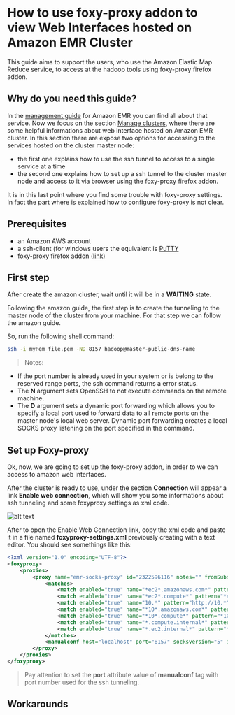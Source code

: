 
# How to use foxy-proxy addon to view Web Interfaces hosted on Amazon EMR Cluster
This guide aims to support the users, who use the Amazon Elastic Map Reduce service, to access at the hadoop tools using foxy-proxy firefox addon.

## Why do you need this guide?
In the [management guide](http://docs.aws.amazon.com/emr/latest/ManagementGuide/emr-what-is-emr.html) for Amazon EMR you can find all about that service. Now we focus on the section [Manage clusters](http://docs.aws.amazon.com/emr/latest/ManagementGuide/emr-manage.html), where there are some helpful informations about web interface hosted on Amazon EMR cluster. In this section there are expose two options for accessing to the services hosted on the cluster master node:
- the first one explains how to use the ssh tunnel to access to a single service at a time 
- the second one explains how to set up a ssh tunnel to the cluster master node and access to  it via browser using the foxy-proxy firefox addon. 

It is in this last point where you find some trouble with foxy-proxy settings. In fact the part where is explained how to configure foxy-proxy is not clear. 

## Prerequisites
- an Amazon AWS account
- a ssh-client (for windows users the equivalent is [PuTTY](http://www.putty.org/)
- foxy-proxy firefox addon [(link)](https://addons.mozilla.org/firefox/addon/foxyproxy-standard/)

## First step
After create the amazon cluster, wait until it will be in a **WAITING** state.

Following the amazon guide, the first step is to create the tunneling to the master node of the cluster from your machine. For that step we can follow the amazon guide.

So, run the following shell command:

```bash
ssh -i myPem_file.pem -ND 8157 hadoop@master-public-dns-name
```


> Notes: 
- If the port number is already used in your system or is belong to the reserved range ports, the ssh command returns a error status.
- The **N** argument sets OpenSSH to not execute commands on the remote machine.
- The **D** argument sets a dynamic port forwarding which allows you to specify a local port used to forward data to all remote ports on the master node's local web server. Dynamic port forwarding creates a local SOCKS proxy listening on the port specified in the command. 

## Set up Foxy-proxy

Ok, now, we are going to set up the foxy-proxy addon, in order to we can access to amazon web interfaces.

After the cluster is ready to use, under the section **Connection** will appear a link **Enable web connection**, which will show you some informations about ssh tunneling and some foxyproxy settings as xml code.

![alt text](http://docs.aws.amazon.com/emr/latest/ManagementGuide/images/console-connect-tunnel-off.png "Enable web connection")

After to open the Enable Web Connection link, copy the xml code and paste it in a file named **foxyproxy-settings.xml** previously creating with a text editor.
You should see somethings like this:

```xml
<?xml version="1.0" encoding="UTF-8"?>
<foxyproxy>
    <proxies>
        <proxy name="emr-socks-proxy" id="2322596116" notes="" fromSubscription="false" enabled="true" mode="manual" selectedTabIndex="2" lastresort="false" animatedIcons="true" includeInCycle="true" color="#0055E5" proxyDNS="true" noInternalIPs="false" autoconfMode="pac" clearCacheBeforeUse="false" disableCache="false" clearCookiesBeforeUse="false" rejectCookies="false">
            <matches>
                <match enabled="true" name="*ec2*.amazonaws.com*" pattern="*ec2*.amazonaws.com*" isRegEx="false" isBlackList="false" isMultiLine="false" caseSensitive="false" fromSubscription="false" />
                <match enabled="true" name="*ec2*.compute*" pattern="*ec2*.compute*" isRegEx="false" isBlackList="false" isMultiLine="false" caseSensitive="false" fromSubscription="false" />
                <match enabled="true" name="10.*" pattern="http://10.*" isRegEx="false" isBlackList="false" isMultiLine="false" caseSensitive="false" fromSubscription="false" />
                <match enabled="true" name="*10*.amazonaws.com*" pattern="*10*.amazonaws.com*" isRegEx="false" isBlackList="false" isMultiLine="false" caseSensitive="false" fromSubscription="false" />
                <match enabled="true" name="*10*.compute*" pattern="*10*.compute*" isRegEx="false" isBlackList="false" isMultiLine="false" caseSensitive="false" fromSubscription="false" />
                <match enabled="true" name="*.compute.internal*" pattern="*.compute.internal*" isRegEx="false" isBlackList="false" isMultiLine="false" caseSensitive="false" fromSubscription="false" />
                <match enabled="true" name="*.ec2.internal*" pattern="*.ec2.internal*" isRegEx="false" isBlackList="false" isMultiLine="false" caseSensitive="false" fromSubscription="false" />
            </matches>
            <manualconf host="localhost" port="8157" socksversion="5" isSocks="true" username="" password="" domain="" />
        </proxy>
    </proxies>
</foxyproxy>
```

> Pay attention to set the **port** attribute value of **manualconf** tag with port number used for the ssh tunneling.

## Workarounds
